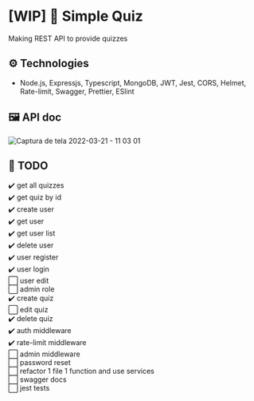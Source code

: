 # [WIP] 🚧 Simple Quiz
Making REST API to provide quizzes

## ⚙️ Technologies
- Node.js, Expressjs, Typescript, MongoDB, JWT, Jest, CORS, Helmet, Rate-limit, Swagger, Prettier, ESlint

## 🖼️ API doc
![Captura de tela 2022-03-21 - 11 03 01](https://user-images.githubusercontent.com/64763336/159277567-33166dec-59db-4333-a2a5-6ad4038e3411.png)


## 📑 TODO
✔️ get all quizzes  
✔️ get quiz by id  
✔️ create user  
✔️ get user  
✔️ get user list  
✔️ delete user  
✔️ user register  
✔️ user login  
⬜ user edit  
⬜ admin role  
✔️ create quiz  
⬜ edit quiz  
✔️ delete quiz  
✔️ auth middleware  
✔️ rate-limit middleware  
⬜ admin middleware  
⬜ password reset  
⬜ refactor 1 file 1 function and use services  
⬜ swagger docs  
⬜ jest tests
